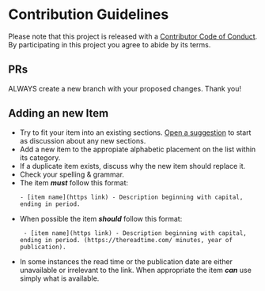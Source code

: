 # Contribution Guidelines

Please note that this project is released with a [Contributor Code of Conduct](code_of_conduct.md). By participating in this project you agree to abide by its terms.

## PRs

ALWAYS create a new branch with your proposed changes. Thank you!

## Adding an new Item

- Try to fit your item into an existing sections. [Open a suggestion](https://github.com/YOUR_GITHUB_USER/YOUR_REPO/issues/new) to start as discussion about any new sections.
- Add a new item to the appropiate alphabetic placement on the list within its category.
- If a duplicate item exists, discuss why the new item should replace it.
- Check your spelling & grammar.
- The item ***must*** follow this format:
  ```
  - [item name](https link) - Description beginning with capital, ending in period.
  ```
- When possible the item ***should*** follow this format:
  ```
   - [item name](https link) - Description beginning with capital, ending in period. (https://thereadtime.com/ minutes, year of publication).
  ```
- In some instances the read time or the publication date are either unavailable or irrelevant to the link. When appropriate the item ***can*** use simply what is available.

